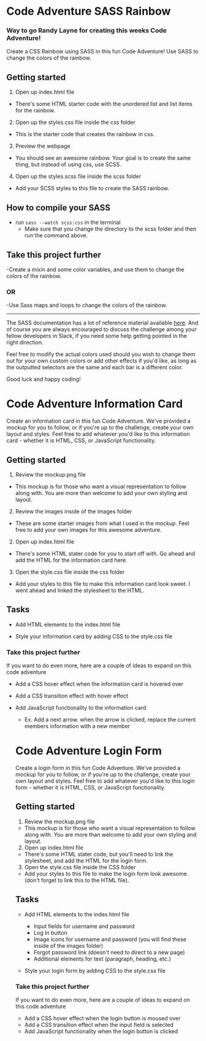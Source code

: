 # Code Adventure SASS Rainbow

### Way to go Randy Layne for creating this weeks Code Adventure!


Create a CSS Rainbow using SASS in this fun Code Adventure! Use SASS
to change the colors of the rainbow.


## Getting started

1. Open up index.html file
  - There's some HTML starter code with the unordered list and list
    items for the rainbow.

2. Open up the styles.css file inside the css folder
  - This is the starter code that creates the rainbow in css.

3. Preview the webpage
  - You should see an awesome rainbow. Your goal is to create the
    same thing, but instead of using css, use SCSS.

4. Open up the styles.scss file inside the scss folder
  - Add your SCSS styles to this file to create the SASS rainbow.


## How to compile your SASS

- run `sass --watch scss:css` in the terminal
  - Make sure that you change the directory to the scss folder and
    then run the command above.


## Take this project further

-Create a mixin and some color variables, and use them to change
  the colors of the rainbow.
### OR
-Use Sass maps and loops to change the colors of the rainbow.


--------------------------------------------------------------------


The SASS documentation has a lot of reference material available
[here]([https://sass-lang.com/guide]). And of course you are always
encouraged to discuss the challenge among your fellow developers in
Slack, if you need some help getting pointed in the right direction.

Feel free to modify the actual colors used should you wish to change
them out for your own custom colors or add other effects if you'd
like, as long as the outputted selectors are the same and each bar is
a different color.

Good luck and happy coding!

# Code Adventure Information Card

Create an information card in this fun Code Adventure. We've provided a mockup
for you to follow, or if you're up to the challenge, create your own layout and
styles. Feel free to add whatever you'd like to this information card - whether
it is HTML, CSS, or JavaScript functionality.

## Getting started


1. Review the mockup.png file
  - This mockup is for those who want a visual representation to follow along
    with. You are more than welcome to add your own styling and layout.

2. Review the images inside of the images folder
  - These are some starter images from what I used in the mockup. Feel free to add
    your own images for this awesome adventure.

2. Open up index.html file
  - There's some HTML stater code for you to start off with. Go ahead and add the
    HTML for the information card here.

3. Open the style.css file inside the css folder
  - Add your styles to this file to make this information card look sweet. I went
    ahead and linked the stylesheet to the HTML.


## Tasks

- Add HTML elements to the index.html file

- Style your information card by adding CSS to the style.css file


### Take this project further

If you want to do even more, here are a couple of ideas to expand on this code
adventure
- Add a CSS hover effect when the information card is hovered over
- Add a CSS transition effect with hover effect
- Add JavaScript functionality to the information card
  - Ex. Add a next arrow. when the arrow is clicked, replace the current members
   information with a new member


   # Code Adventure Login Form

   Create a login form in this fun Code Adventure. We've provided a mockup for
   you to follow, or if you're up to the challenge, create your own layout and
   styles. Feel free to add whatever you'd like to this login form - whether it
   is HTML, CSS, or JavaScript functionality.

   ## Getting started


   1. Review the mockup.png file
     - This mockup is for those who want a visual representation to follow along
       with. You are more than welcome to add your own styling and layout.

   2. Open up index.html file
     - There's some HTML stater code, but you'll need to link the stylesheet, and
       add the HTML for the login form.

   3. Open the style.css file inside the CSS folder
     - Add your styles to this file to make the login form look awesome. (don't
       forget to link this to the HTML file).


   ## Tasks

   - Add HTML elements to the index.html file
     - Input fields for username and password
     - Log In button
     - Image icons for username and password (you will find these inside of the images
       folder)
     - Forgot password link (doesn't need to direct to a new page)
     - Additional elements for text (paragraph, heading, etc.)

   - Style your login form by adding CSS to the style.css file


   ### Take this project further

   If you want to do even more, here are a couple of ideas to expand on this code adventure
   - Add a CSS hover effect when the login button is moused over
   - Add a CSS transition effect when the input field is selected
   - Add JavaScript functionality when the login button is clicked
